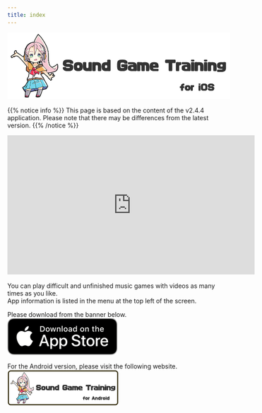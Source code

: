 ```yaml
---
title: index
---
```


![top banner](top_banner.en.png)

{{% notice info %}}
This page is based on the content of the v2.4.4 application. Please note that there may be differences from the latest version.
{{% /notice %}}

<iframe width="560" height="315" src="https://www.youtube.com/embed/F5xWW8p9Iuo?si=3iYORZ0z8M9gu1WJ" title="YouTube video player" frameborder="0" allow="accelerometer; autoplay; clipboard-write; encrypted-media; gyroscope; picture-in-picture; web-share" allowfullscreen></iframe>

You can play difficult and unfinished music games with videos as many times as you like.<br>App information is listed in the menu at the top left of the screen.

Please download from the banner below.<br>
[![App store link](img_appstore_banner.en.png#imgleft)](https://itunes.apple.com/us/app/id1088874473?mt=8)
<div class="clear clear_box"></div>

For the Android version, please visit the following website.<br>
[![Site link](img_banner_android.en.png#imgleft)](https://hyoromo.github.io/sound-game-training-android/)
<div class="clear clear_box"></div>